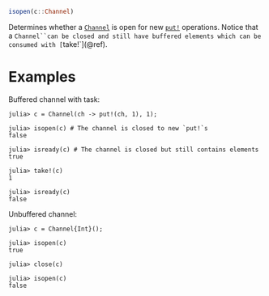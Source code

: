 ```julia
isopen(c::Channel)
```

Determines whether a [`Channel`](@ref) is open for new [`put!`](@ref) operations. Notice that a `Channel``can be closed and still have buffered elements which can be consumed with [`take!`](@ref).

# Examples

Buffered channel with task:

```jldoctest
julia> c = Channel(ch -> put!(ch, 1), 1);

julia> isopen(c) # The channel is closed to new `put!`s
false

julia> isready(c) # The channel is closed but still contains elements
true

julia> take!(c)
1

julia> isready(c)
false
```

Unbuffered channel:

```jldoctest
julia> c = Channel{Int}();

julia> isopen(c)
true

julia> close(c)

julia> isopen(c)
false
```

